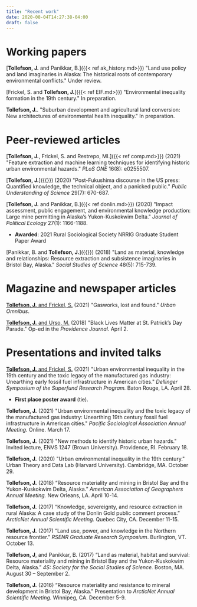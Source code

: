 ```yaml
---
title: "Recent work"
date: 2020-08-04T14:27:38-04:00
draft: false
---
```

# Working papers
[**Tollefson, J.** and Panikkar, B.]({{< ref ak_history.md>}}) "Land use policy and land imaginaries in Alaska: The historical roots of contemporary environmental conflicts." Under review.

[Frickel, S. and **Tollefson, J.**]({{< ref EIF.md>}}) "Environmental inequality formation in the 19th century." In preparation.

**Tollefson, J.**. "Suburban development and agricultural land conversion: New architectures of environmental health inequality." In preparation.

# Peer-reviewed articles
[**Tollefson, J.**, Frickel, S. and Restrepo, MI.]({{< ref comp.md>}}) (2021) "Feature extraction and machine learning techniques for identifying historic urban environmental hazards." _PLoS ONE_ 16(8): e0255507.

[**Tollefson, J.**]({{<ref fukushima_paper.md>}}) (2020) "Post-Fukushima discourse in the US press: Quantified knowledge, the technical object, and a panicked public." _Public Understanding of Science_ 29(7): 670-687.

[**Tollefson, J.** and Panikkar, B.]({{< ref donlin.md>}}) (2020) "Impact assessment, public engagement, and environmental knowledge production: Large mine permitting in Alaska’s Yukon-Kuskokwim Delta." _Journal of Political Ecology_ 27(1): 1166-1188.
- **Awarded**: 2021 Rural Sociological Society NRRIG Graduate Student Paper Award

[Panikkar, B. and **Tollefson, J.**]({{<ref pebble.md>}}) (2018) "Land as material, knowledge and relationships: Resource extraction and subsistence imaginaries in Bristol Bay, Alaska." _Social Studies of Science_ 48(5): 715-739.

# Magazine and newspaper articles
<a href="https://urbanomnibus.net/2021/07/gasworks-lost-and-found/" target="_blank"><b>Tollefson, J.</b> and Frickel, S.</a> (2021) "Gasworks, lost and found." *Urban Omnibus*.

[**Tollefson, J.** and Urso, M.](https://www.providencejournal.com/article/20160402/OPINION/160409917) (2018) "Black Lives Matter at St. Patrick’s Day Parade." Op-ed in the *Providence Journal*. April 2.

# Presentations and invited talks
<a href="https://lsusrp2021-lsu.ipostersessions.com/?s=85-87-CA-70-48-37-06-34-A4-B1-54-61-88-8F-CE-FC" target="_blank" rel="noopener"><b>Tollefson, J.</b> and Frickel, S.</a> (2021) "Urban environmental inequality in the 19th century and the toxic legacy of the manufactured gas industry: Unearthing early fossil fuel infrastructure in American cities." _Dellinger Symposium of the Superfund Research Program._ Baton Rouge, LA. April 28.
- **First place poster award** (tie).

**Tollefson, J.** (2021) "Urban environmental inequality and the toxic legacy of the manufactured gas industry: Unearthing 19th century fossil fuel infrastructure in American cities." _Pacific Sociological Association Annual Meeting._ Online. March 17.

**Tollefson, J.** (2021) "New methods to identify historic urban hazards." Invited lecture, ENVS 1247 (Brown University). Providence, RI. February 18.

**Tollefson, J.** (2020) "Urban environmental inequality in the 19th century." Urban Theory and Data Lab (Harvard University). Cambridge, MA. October 29.

**Tollefson, J.** (2018) “Resource materiality and mining in Bristol Bay and the Yukon-Kuskokwim Delta, Alaska.” _American Association of Geographers Annual Meeting._ New Orleans, LA. April 10-14.

**Tollefson, J.** (2017) “Knowledge, sovereignty, and resource extraction in rural Alaska: A case study of the Donlin Gold public comment process.” _ArcticNet Annual Scientific Meeting._ Quebec City, CA. December 11-15.

**Tollefson, J.** (2017) “Land use, power, and knowledge in the Northern resource frontier.” _RSENR Graduate Research Symposium_. Burlington, VT. October 13.

**Tollefson, J**, and Panikkar, B. (2017) “Land as material, habitat and survival: Resource materiality and mining in Bristol Bay and the Yukon-Kuskokwim Delta, Alaska.” _4S: Society for the Social Studies of Science._ Boston, MA. August 30 – September 2.

**Tollefson, J.** (2016) “Resource materiality and resistance to mineral development in Bristol Bay, Alaska.” Presentation to _ArcticNet Annual Scientific Meeting._ Winnipeg, CA. December 5-9.
